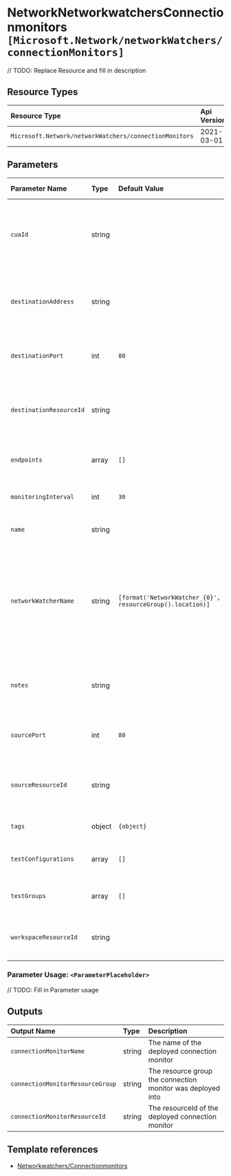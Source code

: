 # NetworkNetworkwatchersConnectionmonitors `[Microsoft.Network/networkWatchers/connectionMonitors]`

// TODO: Replace Resource and fill in description

## Resource Types

| Resource Type | Api Version |
| :-- | :-- |
| `Microsoft.Network/networkWatchers/connectionMonitors` | 2021-03-01 |

## Parameters

| Parameter Name | Type | Default Value | Possible Values | Description |
| :-- | :-- | :-- | :-- | :-- |
| `cuaId` | string |  |  | Optional. Customer Usage Attribution id (GUID). This GUID must be previously registered |
| `destinationAddress` | string |  |  | Optional.	Address of the connection monitor destination (IP or domain name). |
| `destinationPort` | int | `80` |  | Optional.	The destination port used by connection monitor. |
| `destinationResourceId` | string |  |  | Optional. The ID of the resource used as the destination by connection monitor. |
| `endpoints` | array | `[]` |  | Optional. List of connection monitor endpoints. |
| `monitoringInterval` | int | `30` |  | Optional.	Monitoring interval in seconds. |
| `name` | string |  |  | Optional. Name of the resource. |
| `networkWatcherName` | string | `[format('NetworkWatcher_{0}', resourceGroup().location)]` |  | Optional. Name of the network watcher resource. Must be in the resource group where the Flow log will be created and same region as the NSG |
| `notes` | string |  |  | Optional.	The ID of the resource used as the source by connection monitor. |
| `sourcePort` | int | `80` |  | Optional.	The source port used by connection monitor. |
| `sourceResourceId` | string |  |  | Required.	The ID of the resource used as the source by connection monitor. |
| `tags` | object | `{object}` |  | Optional. Tags of the resource. |
| `testConfigurations` | array | `[]` |  | Optional. List of connection monitor test configurations. |
| `testGroups` | array | `[]` |  | Optional.	List of connection monitor test groups. |
| `workspaceResourceId` | string |  |  | Optional. Specify the Log Analytics Workspace Resource ID |

### Parameter Usage: `<ParameterPlaceholder>`

// TODO: Fill in Parameter usage

## Outputs

| Output Name | Type | Description |
| :-- | :-- | :-- |
| `connectionMonitorName` | string | The name of the deployed connection monitor |
| `connectionMonitorResourceGroup` | string | The resource group the connection monitor was deployed into |
| `connectionMonitorResourceId` | string | The resourceId of the deployed connection monitor |

## Template references

- [Networkwatchers/Connectionmonitors](https://docs.microsoft.com/en-us/azure/templates/Microsoft.Network/2021-03-01/networkWatchers/connectionMonitors)
